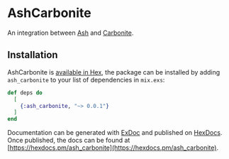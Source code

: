 # AshCarbonite

An integration between [Ash](https://ash-hq.org) and [Carbonite](https://github.com/ash-project/carbonite).

## Installation

AshCarbonite is [available in Hex](https://hex.pm/packages/ash_carbonite), the package can be installed
by adding `ash_carbonite` to your list of dependencies in `mix.exs`:

```elixir
def deps do
  [
    {:ash_carbonite, "~> 0.0.1"}
  ]
end
```

Documentation can be generated with [ExDoc](https://github.com/elixir-lang/ex_doc)
and published on [HexDocs](https://hexdocs.pm). Once published, the docs can
be found at [https://hexdocs.pm/ash_carbonite](https://hexdocs.pm/ash_carbonite).
